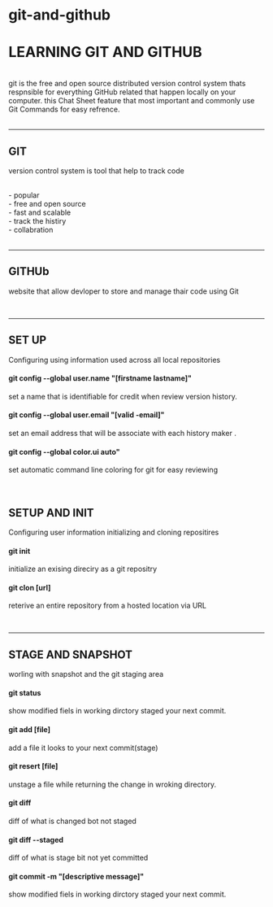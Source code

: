 # git-and-github
<h1>LEARNING GIT AND GITHUB </h1>
<br>
git is the free and open source distributed version control system thats respnsible for everything GitHub
related that happen locally on your computer.
this Chat Sheet feature that most important and commonly use Git Commands for easy refrence.

<br>
<br>
<hr>
<h2>GIT</h2>
<p> version control system is tool that help to track code  </P>
<br>
 - popular 
 <br>
 - free and open source 
 <br>
 - fast and scalable
 <br>
 - track the histiry 
 <br>
 - collabration 
 <br>
 <br>
 <hr>


 <h2> GITHUb</h2>
 <p> website that allow devloper to store and manage thair code using Git  </p>

 <br>
 <hr>

 <h2>SET UP</h2>
 Configuring using information used across all local repositories
 <br>
 <h4> git config --global user.name "[firstname lastname]"</h4>
 set a name that is identifiable for credit when review version history.
 <br>
  <h4> git config --global user.email "[valid -email]"</h4>
 set an email address that will be associate with each history maker .
 <br>
 <h4> git config --global color.ui auto"</h4>
 set automatic command line coloring for git for easy reviewing 
 <br>
 <br>

 <br>

 <h2> SETUP AND INIT</h2>
 Configuring user information initializing and cloning repositires
 <br>
 <h4> git init  </h4>
 <p> initialize an exising direciry as a git repositry</p>
  <h4> git clon [url]  </h4>
 <p> reterive an entire repository from a hosted location via URL</p>
 <br>

 <hr>
 <h2> STAGE AND SNAPSHOT</h2>
 <P> worling with snapshot and the git staging area </p>

 <h4> git status </h4>
 <p> show modified fiels in working dirctory staged your next commit. </p>

  <h4> git add [file] </h4>
 <p> add a file it looks to your next commit(stage) </p>

  <h4> git resert [file] </h4>
 <p> unstage a file while returning the change in wroking directory. </p>

  <h4> git diff </h4>
 <p> diff of what is changed bot not staged </p>

 <h4> git diff --staged </h4>
 <p> diff of what is stage bit not yet committed </p>

  <h4> git commit -m "[descriptive message]"</h4>
 <p> show modified fiels in working dirctory staged your next commit. </p>






